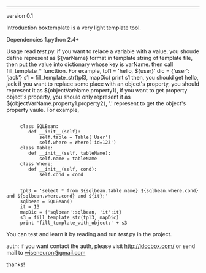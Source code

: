 --------------------------------------------------------------
version 
0.1

Introduction
boxtemplate is a very light template tool.
   

Dependencies
1.python 2.4+

Usage
   read _test_.py.
     if you want to relace a variable with a value, you shoude define represent as ${varName} format in template string
of template file, then put the value into dictionary whose key is varName. then call fill_template_* functtion. For example,
     tpl1 = 'hello, ${user}'
     dic = {'user': 'jack'}
     s1 = fill_template_str(tpl3, mapDic)
     print s1
then, you should get 
     hello, jack
if you want to replace some place with an object's property, you should represent it as ${objectVarName.property1}, 
if you want to get property object's property, you should only represent it as ${objectVarName.property1.property2}, 
'.' represent to get the object's property vaule. For example,
```

     class SQLBean:
        def __init__(self):
            self.table = Table('User')
            self.where = Where('id=123')
     class Table:
        def __init__(self, tableName):
            self.name = tableName
     class Where:
        def __init__(self, cond):
            self.cond = cond
     
      
     tpl3 = 'select * from ${sqlbean.table.name} ${sqlbean.where.cond} and ${sqlbean.where.cond} and ${it};'
     sqlbean = SQLBean()
     it = 13
     mapDic = {'sqlbean':sqlbean, 'it':it}
     s3 = fill_template_str(tpl3, mapDic)
     print 'fill_template_with_object:' + s3
```
You can test and learn it by reading and run _test_.py in the project.      
      
auth:
if you want contact the auth, please 
visit http://idocbox.com/ or send mail to wiseneuron@gmail.com

thanks!
     
